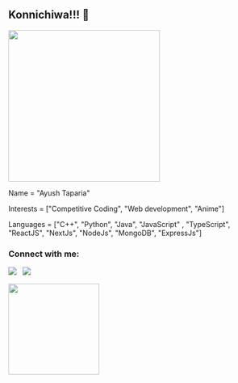 ## Konnichiwa!!! 👋
<img src="https://c.tenor.com/Ch4VFEjuI7IAAAAC/anime-boy.gif" width="300px">


Name =  "Ayush Taparia"

Interests = ["Competitive Coding", "Web development", "Anime"]

Languages = ["C++", "Python", "Java", "JavaScript" , "TypeScript", "ReactJS", "NextJs", "NodeJs", "MongoDB", "ExpressJs"]


### Connect with me:
<div align=left>

<a href="https://www.linkedin.com/in/ayush-taparia-1812at/" alt="Ayush Taparia | LinkedIn"><img src="https://img.icons8.com/fluent/48/000000/linkedin.png" ></a> &nbsp;
<a href="https://twitter.com/home" alt="@BluefaceTantal1 twitter"><img src="https://img.icons8.com/color/48/000000/twitter--v1.png" ></a> &nbsp;
</div>


<img height="180em" src="https://github-readme-stats.vercel.app/api?username=AyushTaparia&show_icons=true&hide_border=true&&count_private=true&include_all_commits=true" />
<!--
*AyushTaparia/AyushTaparia* is a ✨ special ✨ repository because its `README.md` (this file) appears on your GitHub profile.
